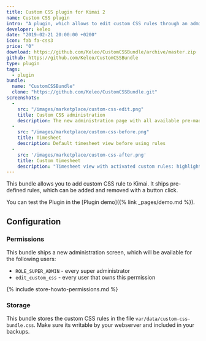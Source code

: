 ```yaml
---
title: Custom CSS plugin for Kimai 2
name: Custom CSS plugin
intro: "A plugin, which allows to edit custom CSS rules through an administration screen."
developer: keleo
date: "2019-02-21 20:00:00 +0200"
icon: fab fa-css3
price: "0"
download: https://github.com/Keleo/CustomCSSBundle/archive/master.zip
github: https://github.com/Keleo/CustomCSSBundle
type: plugin
tags:
  - plugin
bundle:
  name: "CustomCSSBundle"
  clone: "https://github.com/Keleo/CustomCSSBundle.git" 
screenshots:
  - 
    src: "/images/marketplace/custom-css-edit.png"
    title: Custom CSS administration
    description: The new administration page with all available pre-made rules 
  -
    src: "/images/marketplace/custom-css-before.png"
    title: Timesheet
    description: Default timesheet view before using rules
  - 
    src: '/images/marketplace/custom-css-after.png'
    title: Custom timesheet
    description: "Timesheet view with activated custom rules: highlight active records, hide overlapping records"
---
```


This bundle allows you to add custom CSS rule to Kimai. It ships pre-defined rules, which can be added and removed with a button click.

You can test the Plugin in the [Plugin demo]({% link _pages/demo.md %}).

## Configuration

### Permissions

This bundle ships a new administration screen, which will be available for the following users:

- `ROLE_SUPER_ADMIN` - every super administrator
- `edit_custom_css` - every user that owns this permission

{% include store-howto-permissions.md %}

### Storage

This bundle stores the custom CSS rules in the file `var/data/custom-css-bundle.css`.
Make sure its writable by your webserver and included in your backups.
